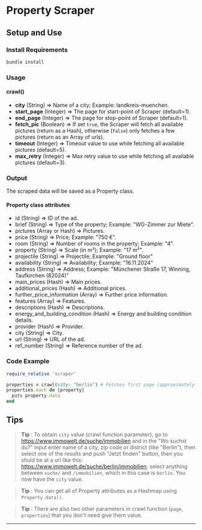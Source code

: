 # Property Scraper

## Setup and Use

### Install Requirements

```bash
bundle install
```

### Usage

#### crawl()
- **city** (String) => Name of a city; Example: landkreis-muenchen.
- **start_page** (Integer) => The page for start-point of Scraper (default=1).
- **end_page** (Integer) => The page for stop-point of Scraper (default=1).
- **fetch_pic** (Boolean) => If set `true`, the Scraper will fetch all available pictures (return as a Hash), otherwise (`false`) only fetches a few pictures (return as an Array of urls).
- **timeout** (Integer) => Timeout value to use while fetching all available pictures (default=5).
- **max_retry** (Integer) => Max retry value to use while fetching all available pictures (default=3).

### Output
The scraped data will be saved as a Property class.

#### Property class attributes
- id (String) => ID of the ad.
- brief (String) => Type of the property; Example: "WG-Zimmer zur Miete".
- pictures (Array or Hash) => Pictures.
- price (String) => Price; Example: "750 €".
- room (String) => Number of rooms in the property; Example: "4".
- property (String) => Scale (in m²); Example: "17 m²".
- projectile (String) => Projectile; Example: "Ground floor"
- availability (String) => Availability; Example: "16.11.2024"
- address (String) => Address; Example: "Münchener 
Straße 17, Winning, Taufkirchen (82024)"
- main_prices (Hash) => Main prices.
- additional_prices (Hash) => Additional prices.
- further_price_information (Array) => Further price information.
- features (Array) => Features.
- descriptions (Hash) => Descriptions.
- energy_and_building_condition (Hash) => Energy and building condition
details.
- provider (Hash) => Provider.
- city (String) => City.
- url (String) => URL of the ad.
- ref_number (String) => Reference number of the ad.

### Code Example
```ruby
require_relative 'scraper'

properties = crawl(city: "berlin") # Fetches first page (approximately 20 properties)
properties.each do |property|
  puts property.data
end
```
## Tips

>**Tip** : To obtain `city` value (crawl function parameter), go to https://www.immowelt.de/suche/immobilien and in the "Wo suchst du?" input enter name of a city, zip code or district (like "Berlin"), then select one of the results and push "Jetzt finden" button, then you shuld be at a url like this:
https://www.immowelt.de/suche/berlin/immobilien; select anything between `suche/` and `/immobilien`, which in this case is `berlin`. You now have the `city` value.

>**Tip** : You can get all of Property attributes as a Hashmap using `Property.data()`.

>**Tip** : There are also two other parameters in crawl function (`page`, `properties`) that you don't need give them value.
---
